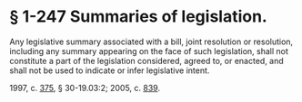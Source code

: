 # § 1-247 Summaries of legislation.

<p>Any legislative summary associated with a bill, joint resolution or resolution, including any summary appearing on the face of such legislation, shall not constitute a part of the legislation considered, agreed to, or enacted, and shall not be used to indicate or infer legislative intent.</p><p>1997, c. <a href='http://lis.virginia.gov/cgi-bin/legp604.exe?971+ful+CHAP0375'>375</a>, § 30-19.03:2; 2005, c. <a href='http://lis.virginia.gov/cgi-bin/legp604.exe?051+ful+CHAP0839'>839</a>.</p>